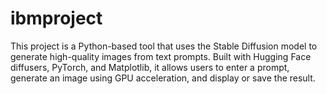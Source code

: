# ibmproject
This project is a Python-based tool that uses the Stable Diffusion model to generate high-quality images from text prompts. Built with Hugging Face diffusers, PyTorch, and Matplotlib, it allows users to enter a prompt, generate an image using GPU acceleration, and display or save the result. 
